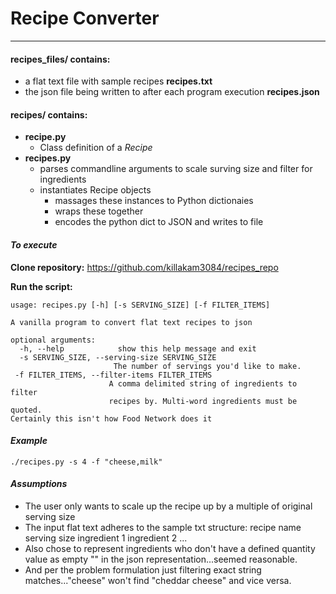 # Recipe Converter
---
#### **recipes_files/ contains:** 
- a flat text file with sample recipes **recipes.txt**
- the json file being written to after each program execution **recipes.json**

#### **recipes/ contains:** 

- **recipe.py**
	- Class definition of a *Recipe*
- **recipes.py**
	- parses commandline arguments to scale surving size and filter for ingredients
	- instantiates Recipe objects 
	  + massages these instances to Python dictionaies
	  + wraps these together
	  + encodes the python dict to JSON and writes to file

#### _To execute_
**Clone repository:** <https://github.com/killakam3084/recipes_repo>

**Run the script:**

    usage: recipes.py [-h] [-s SERVING_SIZE] [-f FILTER_ITEMS]

    A vanilla program to convert flat text recipes to json

    optional arguments:
      -h, --help            show this help message and exit
      -s SERVING_SIZE, --serving-size SERVING_SIZE
                           The number of servings you'd like to make.
     -f FILTER_ITEMS, --filter-items FILTER_ITEMS
                          A comma delimited string of ingredients to filter
                          recipes by. Multi-word ingredients must be quoted.
    Certainly this isn't how Food Network does it

#### _Example_
	./recipes.py -s 4 -f "cheese,milk"

#### *Assumptions*
- The user only wants to scale up the recipe up by a multiple of original serving size
- The input flat text adheres to the sample txt structure:
	recipe name
	serving size
	ingredient 1
	ingredient 2
	...
- Also chose to represent ingredients who don't have a defined quantity value
   as empty "" in the json representation...seemed reasonable.
- And per the problem formulation just filtering exact string matches..."cheese" won't find "cheddar cheese" and vice versa.

